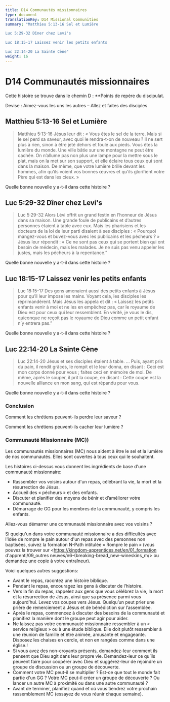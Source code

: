 ```yaml
---
title: D14 Communautés missionnaires
type: document
translationKey: D14 Missional Communities
summary: "Matthieu 5:13-16 Sel et Lumière	

Luc 5:29-32 Dîner chez Levi's	

Luc 18:15-17 Laissez venir les petits enfants	

Luc 22:14-20 La Sainte Cène"
weight: 16
---
```

# D14 Communautés missionnaires

Cette histoire se trouve dans le chemin D : **Points de repère du discipulat.

Devise : Aimez-vous les uns les autres – Allez et faites des disciples

## Matthieu 5:13-16 Sel et Lumière

>   Matthieu 5:13-16 Jésus leur dit : « Vous êtes le sel de la terre. Mais si le sel perd sa saveur, avec quoi le rendra-t-on de nouveau ? Il ne sert plus à rien, sinon à être jeté dehors et foulé aux pieds. Vous êtes la lumière du monde. Une ville bâtie sur une montagne ne peut être cachée. On n’allume pas non plus une lampe pour la mettre sous le plat, mais on la met sur son support, et elle éclaire tous ceux qui sont dans la maison. De même, que votre lumière brille devant les hommes, afin qu’ils voient vos bonnes œuvres et qu’ils glorifient votre Père qui est dans les cieux. »

Quelle bonne nouvelle y a-t-il dans cette histoire ?

## Luc 5:29-32 Dîner chez Levi's

>   Luc 5:29-32 Alors Lévi offrit un grand festin en l’honneur de Jésus dans sa maison. Une grande foule de publicains et d’autres personnes étaient à table avec eux. Mais les pharisiens et les docteurs de la loi de leur parti disaient à ses disciples : « Pourquoi mangez-vous et buvez-vous avec les publicains et les pécheurs ? » Jésus leur répondit : « Ce ne sont pas ceux qui se portent bien qui ont besoin de médecin, mais les malades. Je ne suis pas venu appeler les justes, mais les pécheurs à la repentance.”

Quelle bonne nouvelle y a-t-il dans cette histoire ?

## Luc 18:15-17 Laissez venir les petits enfants

>   Luc 18:15-17 Des gens amenaient aussi des petits enfants à Jésus pour qu’il leur impose les mains. Voyant cela, les disciples les réprimandèrent. Mais Jésus les appela et dit : « Laissez les petits enfants venir à moi et ne les en empêchez pas, car le royaume de Dieu est pour ceux qui leur ressemblent. En vérité, je vous le dis, quiconque ne reçoit pas le royaume de Dieu comme un petit enfant n’y entrera pas.”

Quelle bonne nouvelle y a-t-il dans cette histoire ?

## Luc 22:14-20 La Sainte Cène

>   Luc 22:14-20 Jésus et ses disciples étaient à table. ... Puis, ayant pris du pain, il rendit grâces, le rompit et le leur donna, en disant : Ceci est mon corps donné pour vous ; faites ceci en mémoire de moi. De même, après le souper, il prit la coupe, en disant : Cette coupe est la nouvelle alliance en mon sang, qui est répandu pour vous.

Quelle bonne nouvelle y a-t-il dans cette histoire ?

### Conclusion

Comment les chrétiens peuvent-ils perdre leur saveur ?

Comment les chrétiens peuvent-ils cacher leur lumière ?

### Communauté Missionnaire (MC))

Les communautés missionnaires (MC) nous aident à être le sel et la lumière de nos communautés. Elles sont ouvertes à tous ceux qui le souhaitent.

Les histoires ci-dessus vous donnent les ingrédients de base d'une communauté missionnaire:

-   Rassembler vos voisins autour d'un repas, célébrant la vie, la mort et la résurrection de Jésus.
-   Accueil des « pécheurs » et des enfants.
-   Discuter et planifier des moyens de bénir et d’améliorer votre communauté.
-   Démarrage de GG pour les membres de la communauté, y compris les enfants.

Allez-vous démarrer une communauté missionnaire avec vos voisins ?

Si quelqu'un dans votre communauté missionnaire a des difficultés avec l'idée de rompre le pain autour d'un repas avec des personnes non baptisées, suivez la formation N-Path intitulée « Rompre le pain » (vous pouvez la trouver sur <https://kingdom-apprentices.net/en/01_formation d'apprenti/09_outres neuves/n6-(breaking-bread_new-wineskins_m/> ou demandez une copie à votre entraîneur).

Voici quelques autres suggestions:

-   Avant le repas, racontez une histoire biblique.
-   Pendant le repas, encouragez les gens à discuter de l’histoire.
-   Vers la fin du repas, rappelez aux gens que vous célébrez la vie, la mort et la résurrection de Jésus, ainsi que sa présence parmi vous aujourd’hui. Levez vos coupes vers Jésus. Quelqu’un peut prier une prière de remerciement à Jésus et de bénédiction sur l’assemblée.
-   Après le repas, commencez à discuter des besoins de la communauté et planifiez la manière dont le groupe peut agir pour aider.
-   Ne laissez pas votre communauté missionnaire ressembler à un « service religieux » ou à une étude biblique. Elle doit plutôt ressembler à une réunion de famille et être animée, amusante et engageante. Disposez les chaises en cercle, et non en rangées comme dans une église.!
-   Si vous avez des non-croyants présents, demandez-leur comment ils pensent que Dieu agit dans leur propre vie. Demandez-leur ce qu’ils peuvent faire pour coopérer avec Dieu et suggérez-leur de rejoindre un groupe de discussion ou un groupe de découverte.
-   Comment votre MC peut-il se multiplier ? Est-ce que tout le monde fait partie d'un GG ? Votre MC peut-il créer un groupe de découverte ? Ou lancer un autre MC à proximité ou dans une autre communauté ?
-   Avant de terminer, planifiez quand et où vous tiendrez votre prochain rassemblement MC (essayez de vous réunir chaque semaine).

